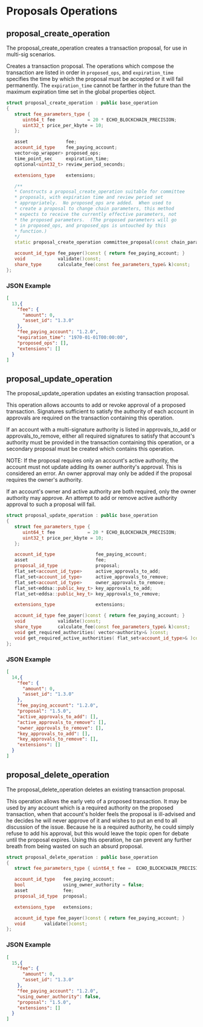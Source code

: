 # Proposals Operations

## proposal_create_operation

The proposal_create_operation creates a transaction proposal, for use in multi-sig scenarios.

Creates a transaction proposal. The operations which compose the transaction are listed in order in `proposed_ops`, and `expiration_time` specifies the time by which the proposal must be accepted or it will fail permanently. The `expiration_time` cannot be farther in the future than the maximum expiration time set in the global properties object.

```cpp
struct proposal_create_operation : public base_operation
{
   struct fee_parameters_type { 
      uint64_t fee            = 20 * ECHO_BLOCKCHAIN_PRECISION; 
      uint32_t price_per_kbyte = 10;
   };

   asset              fee;
   account_id_type    fee_paying_account;
   vector<op_wrapper> proposed_ops;
   time_point_sec     expiration_time;
   optional<uint32_t> review_period_seconds;

   extensions_type    extensions;

   /**
   * Constructs a proposal_create_operation suitable for committee
   * proposals, with expiration time and review period set
   * appropriately.  No proposed_ops are added.  When used to
   * create a proposal to change chain parameters, this method
   * expects to receive the currently effective parameters, not
   * the proposed parameters.  (The proposed parameters will go
   * in proposed_ops, and proposed_ops is untouched by this
   * function.)
   */
   static proposal_create_operation committee_proposal(const chain_parameters& param, fc::time_point_sec head_block_time );

   account_id_type fee_payer()const { return fee_paying_account; }
   void            validate()const;
   share_type      calculate_fee(const fee_parameters_type& k)const;
};
```

### JSON Example

```json
[
  13,{
    "fee": {
      "amount": 0,
      "asset_id": "1.3.0"
    },
    "fee_paying_account": "1.2.0",
    "expiration_time": "1970-01-01T00:00:00",
    "proposed_ops": [],
    "extensions": []
  }
]
```

## proposal_update_operation

The proposal_update_operation updates an existing transaction proposal.

This operation allows accounts to add or revoke approval of a proposed transaction. Signatures sufficient to satisfy the authority of each account in approvals are required on the transaction containing this operation.

If an account with a multi-signature authority is listed in approvals_to_add or approvals_to_remove, either all required signatures to satisfy that account's authority must be provided in the transaction containing this operation, or a secondary proposal must be created which contains this operation.

NOTE: If the proposal requires only an account's active authority, the account must not update adding its owner authority's approval. This is considered an error. An owner approval may only be added if the proposal requires the owner's authority.

If an account's owner and active authority are both required, only the owner authority may approve. An attempt to add or remove active authority approval to such a proposal will fail.

```cpp
struct proposal_update_operation : public base_operation
{
   struct fee_parameters_type { 
      uint64_t fee            = 20 * ECHO_BLOCKCHAIN_PRECISION; 
      uint32_t price_per_kbyte = 10;
   };

   account_id_type               fee_paying_account;
   asset                         fee;
   proposal_id_type              proposal;
   flat_set<account_id_type>     active_approvals_to_add;
   flat_set<account_id_type>     active_approvals_to_remove;
   flat_set<account_id_type>     owner_approvals_to_remove;
   flat_set<eddsa::public_key_t> key_approvals_to_add;
   flat_set<eddsa::public_key_t> key_approvals_to_remove;

   extensions_type               extensions;

   account_id_type fee_payer()const { return fee_paying_account; }
   void            validate()const;
   share_type      calculate_fee(const fee_parameters_type& k)const;
   void get_required_authorities( vector<authority>& )const;
   void get_required_active_authorities( flat_set<account_id_type>& )const;
};
```

### JSON Example

```json
[
  14,{
    "fee": {
      "amount": 0,
      "asset_id": "1.3.0"
    },
    "fee_paying_account": "1.2.0",
    "proposal": "1.5.0",
    "active_approvals_to_add": [],
    "active_approvals_to_remove": [],
    "owner_approvals_to_remove": [],
    "key_approvals_to_add": [],
    "key_approvals_to_remove": [],
    "extensions": []
  }
]
```

## proposal_delete_operation

The proposal_delete_operation deletes an existing transaction proposal.

This operation allows the early veto of a proposed transaction. It may be used by any account which is a required authority on the proposed transaction, when that account's holder feels the proposal is ill-advised and he decides he will never approve of it and wishes to put an end to all discussion of the issue. Because he is a required authority, he could simply refuse to add his approval, but this would leave the topic open for debate until the proposal expires. Using this operation, he can prevent any further breath from being wasted on such an absurd proposal.

```cpp
struct proposal_delete_operation : public base_operation
{
   struct fee_parameters_type { uint64_t fee =  ECHO_BLOCKCHAIN_PRECISION; };

   account_id_type   fee_paying_account;
   bool              using_owner_authority = false;
   asset             fee;
   proposal_id_type  proposal;

   extensions_type   extensions;

   account_id_type fee_payer()const { return fee_paying_account; }
   void       validate()const;
};
```

### JSON Example

```json
[
  15,{
    "fee": {
      "amount": 0,
      "asset_id": "1.3.0"
    },
    "fee_paying_account": "1.2.0",
    "using_owner_authority": false,
    "proposal": "1.5.0",
    "extensions": []
  }
]
```